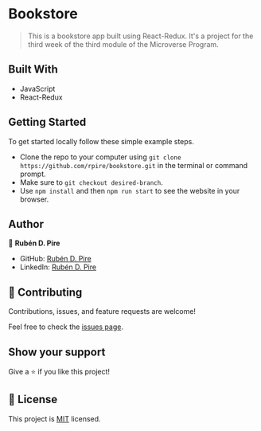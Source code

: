 # Bookstore

> This is a bookstore app built using React-Redux. It's a project for the third week of the third module of the Microverse Program.

## Built With

- JavaScript
- React-Redux

## Getting Started

To get started locally follow these simple example steps.
- Clone the repo to your computer using `git clone https://github.com/rpire/bookstore.git` in the terminal or command prompt.
- Make sure to `git checkout desired-branch`.
- Use `npm install` and then `npm run start` to see the website in your browser.

## Author

👤 **Rubén D. Pire**

- GitHub: [Rubén D. Pire](https://github.com/rpire)
- LinkedIn: [Rubén D. Pire](https://www.linkedin.com/in/rub%C3%A9n-dar%C3%ADo-pire-l%C3%B3pez-507111189/)

## 🤝 Contributing

Contributions, issues, and feature requests are welcome!

Feel free to check the [issues page](../../issues/).

## Show your support

Give a ⭐️ if you like this project!

## 📝 License

This project is [MIT](./LICENSE) licensed.
